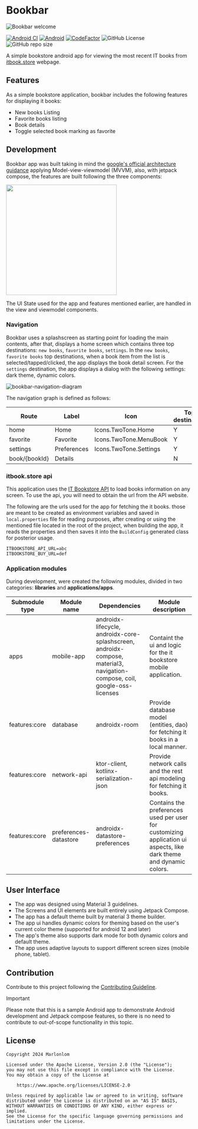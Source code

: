 
# Bookbar

![Bookbar welcome](https://github.com/marlonlom/bookbar/assets/1868030/2c0d54c2-362c-420c-96bf-2290ad0379ed)

[![Android CI](https://github.com/marlonlom/bookbar/actions/workflows/build.yml/badge.svg)](https://github.com/marlonlom/bookbar/actions/workflows/build.yml)
[![Android](https://img.shields.io/badge/API-33%2B-blue?logo=android-studio)]()
[![CodeFactor](https://www.codefactor.io/repository/github/marlonlom/bookbar/badge/main)](https://www.codefactor.io/repository/github/marlonlom/bookbar/overview/main)
![GitHub License](https://img.shields.io/github/license/marlonlom/bookbar)
![GitHub repo size](https://img.shields.io/github/repo-size/marlonlom/bookbar)


A simple bookstore android app for viewing the most recent IT books from [itbook.store](https://itbook.store/) webpage.

## Features
As a simple bookstore application, bookbar includes the following features for displaying it books:

- New books Listing
- Favorite books listing
- Book details
- Toggle selected book marking as favorite


## Development
Bookbar app was built taking in mind the [google's official architecture guidance](https://developer.android.com/topic/architecture) applying Model-view-viewmodel (MVVM), also, with jetpack compose, the features are built following the three components:

<img height="300" src="https://github.com/marlonlom/bookbar/assets/1868030/080c526a-485f-4e5f-aadf-7bf07c8a4dcd" />

The UI State used for the app and features mentioned earlier, are handled in the view and viewmodel components.


### Navigation
Bookbar uses a splashscreen as starting point for loading the main contents, after that, displays a home screen which contains three top destinations: `new books`, `favorite books`, `settings`.
In the `new books`, `favorite books` top destinations, when a book item from the list is selected/tapped/clicked, the app displays the book detail screen.
For the `settings` destination, the app displays a dialog with the following settings: dark theme, dynamic colors.

![bookbar-navigation-diagram](https://github.com/marlonlom/bookbar/assets/1868030/c8c2fd4b-3d4d-4da5-b212-6a3fdea9a065)

The navigation graph is defined as follows:

| Route         | Label       | Icon                   | Top destination |
|---------------|-------------|------------------------|-----------------|
| home          | Home        | Icons.TwoTone.Home     |        Y        |
| favorite      | Favorite    | Icons.TwoTone.MenuBook |        Y        |
| settings      | Preferences | Icons.TwoTone.Settings |        Y        |
| book/{bookId} | Details     |                        |        N        |


### itbook.store api
This application uses the [IT Bookstore API](https://api.itbook.store/) to load books information on any screen. To use the api, you will need to obtain the url from the API website.

The following are the urls used for the app for fetching the it books. those are meant to be created as environment variables and saved in `local.properties` file for reading purposes, after creating or using the mentioned file located in the root of the project, when building the app, it reads the properties and then saves it into the `BuildConfig` generated class for posterior usage.

```
ITBOOKSTORE_API_URL=abc
ITBOOKSTORE_BUY_URL=def
```

### Application modules
During development, were created the following modules, divided in two categories: **libraries** and **applications/apps**.

| Submodule type | Module name            | Dependencies                                                                                                                | Module description                                                                                                  |
|----------------|------------------------|-----------------------------------------------------------------------------------------------------------------------------|---------------------------------------------------------------------------------------------------------------------|
| apps           | mobile-app             | androidx-lifecycle, androidx-core-splashscreen, androidx-compose, material3, navigation-compose, coil, google-oss-licenses  | Containt the ui and logic for the it bookstore mobile application.                                                  |
| features:core  | database               | androidx-room                                                                                                               | Provide database model (entities, dao) for fetching it books in a local manner.                                     |
| features:core  | network-api            | ktor-client, kotlinx-serialization-json                                                                                     | Provide network calls and the rest api modeling for fetching it books.                                              |
| features:core  | preferences-datastore  | androidx-datastore-preferences                                                                                              | Contains the preferences used per user for customizing application ui  aspects, like dark theme and dynamic colors. |


## User Interface

- The app was designed using Material 3 guidelines.
- The Screens and UI elements are built entirely using Jetpack Compose.
- The app has a default theme built by material 3 theme builder.
- The app ui handles dynamic colors for theming based on the user's current color theme (supported for android 12 and later)
- The app's theme also supports dark mode for both dynamic colors and default theme.
- The app uses adaptive layouts to support different screen sizes (mobile phone, tablet).


## Contribution
Contribute to this project following the [Contributing Guideline](CONTRIBUTING.md).

> [!IMPORTANT]
> Please note that this is a sample Android app to demonstrate Android development and Jetpack compose features, so there is no need to contribute to out-of-scope functionality in this topic.


## License
```
Copyright 2024 Marlonlom

Licensed under the Apache License, Version 2.0 (the "License");
you may not use this file except in compliance with the License.
You may obtain a copy of the License at

    https://www.apache.org/licenses/LICENSE-2.0

Unless required by applicable law or agreed to in writing, software
distributed under the License is distributed on an "AS IS" BASIS,
WITHOUT WARRANTIES OR CONDITIONS OF ANY KIND, either express or implied.
See the License for the specific language governing permissions and
limitations under the License.
```
